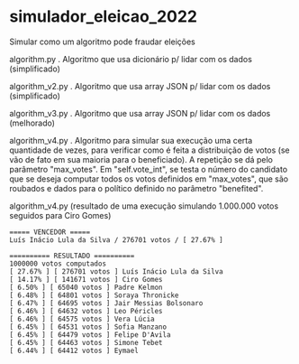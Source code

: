 # simulador_eleicao_2022
Simular como um algoritmo pode fraudar eleições

algorithm.py
  . Algoritmo que usa dicionário p/ lidar com os dados (simplificado)

algorithm_v2.py
  . Algoritmo que usa array JSON p/ lidar com os dados (simplificado)

algorithm_v3.py
  . Algoritmo que usa array JSON p/ lidar com os dados (melhorado)

algorithm_v4.py 
  . Algoritmo para simular sua execução uma certa quantidade de vezes, para verificar como é feita 
    a distribuição de votos (se vão de fato em sua maioria para o beneficiado). A repetição se dá pelo
    parâmetro "max_votes". Em "self.vote_int", se testa o número do candidato que se deseja computar
    todos os votos definidos em "max_votes", que são roubados e dados para o político definido no
    parâmetro "benefited".

algorithm_v4.py (resultado de uma execução simulando 1.000.000 votos seguidos para Ciro Gomes)
    
    ===== VENCEDOR =====
    Luís Inácio Lula da Silva / 276701 votos / [ 27.67% ]

    ========== RESULTADO ==========
    1000000 votos computados
    [ 27.67% ] [ 276701 votos ] Luís Inácio Lula da Silva
    [ 14.17% ] [ 141671 votos ] Ciro Gomes
    [ 6.50% ] [ 65040 votos ] Padre Kelmon
    [ 6.48% ] [ 64801 votos ] Soraya Thronicke
    [ 6.47% ] [ 64695 votos ] Jair Messias Bolsonaro
    [ 6.46% ] [ 64632 votos ] Leo Péricles
    [ 6.46% ] [ 64575 votos ] Vera Lúcia
    [ 6.45% ] [ 64531 votos ] Sofia Manzano
    [ 6.45% ] [ 64479 votos ] Felipe D'Avila
    [ 6.45% ] [ 64463 votos ] Simone Tebet
    [ 6.44% ] [ 64412 votos ] Eymael